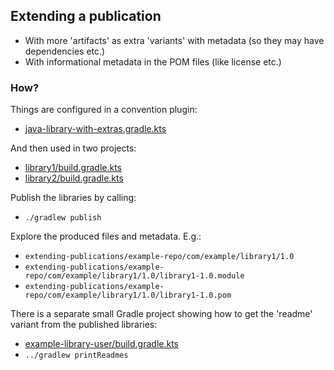 ## Extending a publication

- With more 'artifacts' as extra 'variants' with metadata (so they may have dependencies etc.)
- With informational metadata in the POM files (like license etc.)

### How?

Things are configured in a convention plugin:

- [java-library-with-extras.gradle.kts](gradle-build-logic/java-plugins/src/main/kotlin/java-library-with-extras.gradle.kts)

And then used in two projects:

- [library1/build.gradle.kts](library1/build.gradle.kts)
- [library2/build.gradle.kts](library2/build.gradle.kts)

Publish the libraries by calling:

- `./gradlew publish`

Explore the produced files and metadata. E.g.:

- `extending-publications/example-repo/com/example/library1/1.0`
- `extending-publications/example-repo/com/example/library1/1.0/library1-1.0.module`
- `extending-publications/example-repo/com/example/library1/1.0/library1-1.0.pom`

There is a separate small Gradle project showing how to get the 'readme' variant from the published libraries:

- [example-library-user/build.gradle.kts](example-library-user/build.gradle.kts)
- `../gradlew printReadmes`
